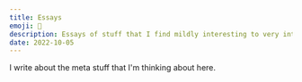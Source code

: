 ```yaml
---
title: Essays
emoji: 📜
description: Essays of stuff that I find mildly interesting to very interesting 
date: 2022-10-05
---
```


I write about the meta stuff that I'm thinking about here.